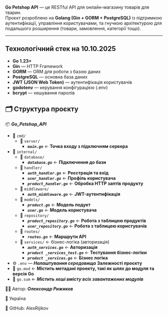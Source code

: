 **Go Petshop API** — це RESTful API для онлайн-магазину товарів для тварин.  
Проєкт розроблено на **Golang (Gin + GORM + PostgreSQL)** із підтримкою аутентифікації, управління користувачами, та гнучкою архітектурою для подальшого розширення (товари, замовлення, категорії тощо).
___
##  Технологічний стек на 10.10.2025 

- **Go 1.23+**
- **Gin** — HTTP Framework
- **GORM** — ORM для роботи з базою даних
- **PostgreSQL** — основна база даних
- **JWT (JSON Web Token)** — аутентифікація користувачів
- **godotenv** — керування конфігурацією (.env)
- **bcrypt** — хешування паролів


## 🗂️ Структура проєкту

📦 ***Go_Petshop_API***
- 📁 `cmd/`  
  - 📁 `server/`
    +  ***`main.go`*** ← **Точка входу з підключням сервера** 
- 📁 `internal/`
  - 📁 `database/`
    + ***`database.go`*** ←  **Підключення до бази**
  - 📁 `handler/`
    + ***`auth_handler.go`*** ← **Реєстрація та вхід**
    +  ***`user_handler.go`*** ← **Профіль користувача**  
    + ***`product_handler.go`*** ← **Обробка HTTP заптів продукту**
  - 📁 `middleware/` 
    +  ***`auth_middleware.go`*** ← **JWT-аутентифікація**
  - 📁 `models/` 
    + ***`product.go`*** ← **Модель подукт** 
    + ***`user.go`*** ← **Модель користувача** 
  - 📁 `repository/`
    + ***`product_repository.go`*** ← **Робота з таблицею продуктів**
    + ***`user_repository.go`*** ← **Робота з таблицею користувачів**
  - 📁 `routes/` 
    + ***`routes.go`*** ← **Маршрути API**
  - 📁 `services/` ← бізнес-логіка (авторизація)
    + ***`auth_services.go`*** ← **Авторизація**
    + ***`product _services_test.go`*** ← **Тестування бізнес-логіки**
    + ***`product _services.go`*** ← **Бізнес логіка**
- ⚙️ `.env` — ***Налаштування середовища***
 **Залежності проєкту** 
- 📄 `go.mod` ← **Містить метадані проекту, такі як шлях до модуля та версія Go**
- 📄 `go.sum` ← ***Містить хеші вмісту всіх завантажених модулів***

🧑‍💻 Автор: ***Олександр Рижиков***

📍 Україна

🔗 GitHub: AlexRijikov 
